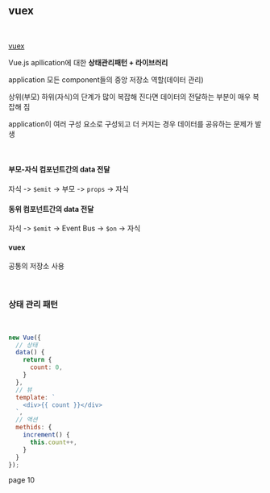 ## vuex

<br>

[vuex](https://vuex.vuejs.org/)

Vue.js apllication에 대한 **상태관리패턴 + 라이브러리**

application 모든 component들의 중앙 저장소 역할(데이터 관리)

상위(부모) 하위(자식)의 단계가 많이 복잡해 진다면 데이터의 전달하는 부분이 매우 복잡해 짐

application이 여러 구성 요소로 구성되고 더 커지는 경우 데이터를 공유하는 문제가 발생

<br>

#### 부모-자식 컴포넌트간의 data 전달

자식 -> `$emit` -> 부모 -> `props` -> 자식

#### 동위 컴포넌트간의 data 전달

자식 -> `$emit` -> Event Bus -> `$on` -> 자식

#### vuex

공통의 저장소 사용

<br>

### 상태 관리 패턴

<br>

```javascript
new Vue({
  // 상태
  data() {
    return {
      count: 0,
    }
  },
  // 뷰
  template: `
    <div>{{ count }}</div>
  `,
  // 액션
  methids: {
    increment() {
      this.count++,
    }
  }
});
```

page 10